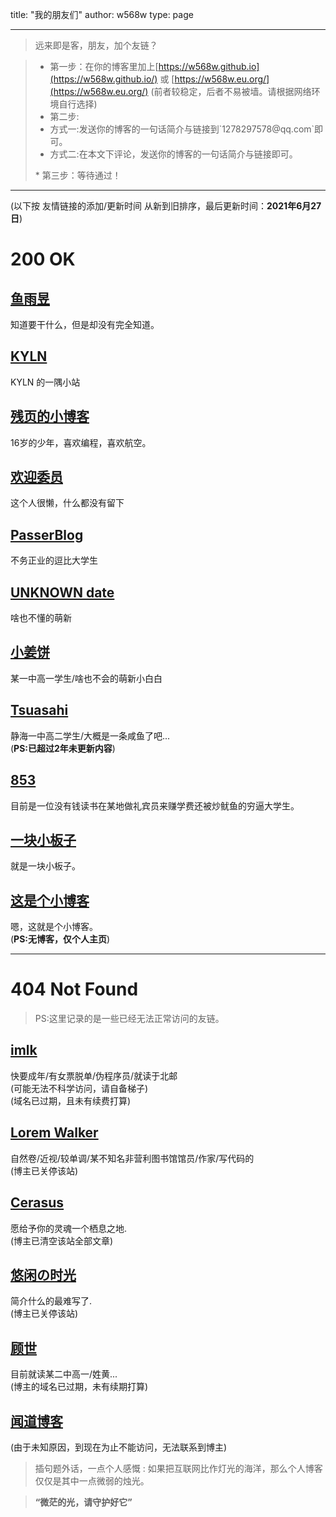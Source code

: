 title: "我的朋友们"
author: w568w
type: page

---
> 远来即是客，朋友，加个友链？  
  
> *  第一步：在你的博客里加上[https://w568w.github.io](https://w568w.github.io/)  或 [https://w568w.eu.org/](https://w568w.eu.org/) (前者较稳定，后者不易被墙。请根据网络环境自行选择)
> *  第二步:<ul>
> <li>方式一:发送你的博客的一句话简介与链接到`1278297578@qq.com`即可。  </li>
> <li>方式二:在本文下评论，发送你的博客的一句话简介与链接即可。 </li>
> </ul>
> *   第三步：等待通过！

---
  
(以下按 友情链接的添加/更新时间 从新到旧排序，最后更新时间：**2021年6月27日**)  


# 200 OK
## [鱼雨昱](https://yuu.ink/)
知道要干什么，但是却没有完全知道。  
## [KYLN](https://kyln24.github.io/)
KYLN 的一隅小站  
## [残页的小博客](https://blog.canyie.top/)
16岁的少年，喜欢编程，喜欢航空。  
## [欢迎委员](https://hywy.baklib.com/)  
这个人很懒，什么都没有留下  
## [PasserBlog](https://takuron.top/)  
不务正业的逗比大学生  
## [UNKNOWN date](https://n-a.date/)
啥也不懂的萌新
## [小姜饼](https://jambing.cn/)
某一中高一学生/啥也不会的萌新小白白  
## [Tsuasahi](http://tsuasahi.com/)
静海一中高二学生/大概是一条咸鱼了吧...  
(__PS:已超过2年未更新内容__)  
## [853](http://blog.853lab.com/)   
目前是一位没有钱读书在某地做礼宾员来赚学费还被炒鱿鱼的穷逼大学生。
## [一块小板子](https://oboard.github.io/index.html)  
就是一块小板子。  
## [这是个小博客](http://fols.top/)  
嗯，这就是个小博客。  
(**PS:无博客，仅个人主页**)
  
---
  
# 404 Not Found
> PS:这里记录的是一些已经无法正常访问的友链。  

## [imlk](https://imlk.ink/)  
快要成年/有女票脱单/伪程序员/就读于北邮  
(可能无法不科学访问，请自备梯子)  
(域名已过期，且未有续费打算)
## [Lorem Walker](https://loremwalker.github.io/)   
自然卷/近视/较单调/某不知名非营利图书馆馆员/作家/写代码的  
(博主已关停该站)
## [Cerasus](http://acandroid.top/)  
愿给予你的灵魂一个栖息之地.  
(博主已清空该站全部文章)
## [悠闲の时光](http://blog.yaerin.com/)  
简介什么的最难写了.  
(博主已关停该站)  
## [顾世](http://butlife.cn/)  
目前就读某二中高一/姓黄...    
(博主的域名已过期，未有续期打算)
## [闻道博客](http://wendao123.cn/)  
(由于未知原因，到现在为止不能访问，无法联系到博主)  
  
> 插句题外话，一点个人感慨 : 如果把互联网比作灯光的海洋，那么个人博客仅仅是其中一点微弱的烛光。  
   
   
> **“微茫的光，请守护好它”**